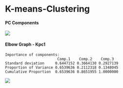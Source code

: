 # K-means-Clustering

#### PC Components
<img src = https://user-images.githubusercontent.com/61294969/79788580-7c839380-830e-11ea-963e-8a7b34dae54a.png>

#### Elbow Graph - Kpc1
    Importance of components:
                            Comp.1    Comp.2    Comp.3
    Standard deviation     0.6447152 0.3664130 0.2927139
    Proportion of Variance 0.6539636 0.2112318 0.1348045
    Cumulative Proportion  0.6539636 0.8651955 1.0000000
    
<img src = https://user-images.githubusercontent.com/61294969/79788747-bd7ba800-830e-11ea-8862-5b68d6aeb24b.png>




